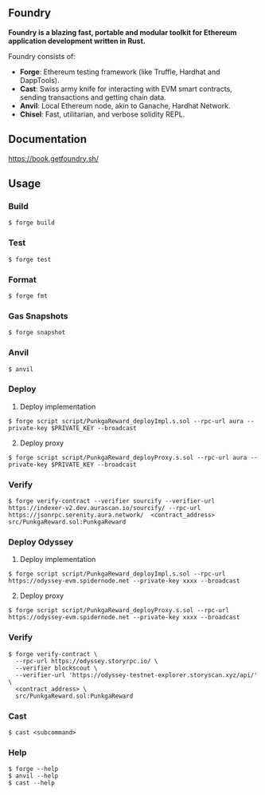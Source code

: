 ## Foundry

**Foundry is a blazing fast, portable and modular toolkit for Ethereum application development written in Rust.**

Foundry consists of:

-   **Forge**: Ethereum testing framework (like Truffle, Hardhat and DappTools).
-   **Cast**: Swiss army knife for interacting with EVM smart contracts, sending transactions and getting chain data.
-   **Anvil**: Local Ethereum node, akin to Ganache, Hardhat Network.
-   **Chisel**: Fast, utilitarian, and verbose solidity REPL.

## Documentation

https://book.getfoundry.sh/

## Usage

### Build

```shell
$ forge build
```

### Test

```shell
$ forge test
```

### Format

```shell
$ forge fmt
```

### Gas Snapshots

```shell
$ forge snapshot
```

### Anvil

```shell
$ anvil
```

### Deploy
1. Deploy implementation
```shell
$ forge script script/PunkgaReward_deployImpl.s.sol --rpc-url aura --private-key $PRIVATE_KEY --broadcast
```

2. Deploy proxy
```shell
$ forge script script/PunkgaReward_deployProxy.s.sol --rpc-url aura --private-key $PRIVATE_KEY --broadcast 
```

### Verify
```shell
$ forge verify-contract --verifier sourcify --verifier-url https://indexer-v2.dev.aurascan.io/sourcify/ --rpc-url https://jsonrpc.serenity.aura.network/  <contract_address>  src/PunkgaReward.sol:PunkgaReward
```

### Deploy Odyssey
1. Deploy implementation
```shell
$ forge script script/PunkgaReward_deployImpl.s.sol --rpc-url https://odyssey-evm.spidernode.net --private-key xxxx --broadcast
```

2. Deploy proxy
```shell
$ forge script script/PunkgaReward_deployProxy.s.sol --rpc-url https://odyssey-evm.spidernode.net --private-key xxxx --broadcast
```

### Verify
```shell
$ forge verify-contract \
  --rpc-url https://odyssey.storyrpc.io/ \
  --verifier blockscout \
  --verifier-url 'https://odyssey-testnet-explorer.storyscan.xyz/api/' \
  <contract_address> \
  src/PunkgaReward.sol:PunkgaReward
```

### Cast

```shell
$ cast <subcommand>
```

### Help

```shell
$ forge --help
$ anvil --help
$ cast --help
```
